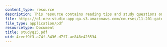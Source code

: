 ```yaml
---
content_type: resource
description: This resource contains reading tips and study questions on session 15.
file: https://ol-ocw-studio-app-qa.s3.amazonaws.com/courses/11-201-gateway-planning-action-fall-2005/4cecf9f3a74f8436d7f7ae848e423534_studyq15.pdf
file_type: application/pdf
resourcetype: Document
title: studyq15.pdf
uid: 4cecf9f3-a74f-8436-d7f7-ae848e423534
---
```

